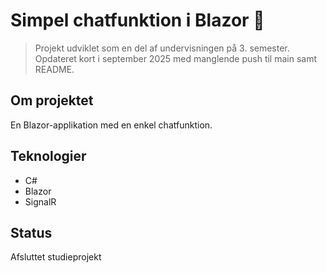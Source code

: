 # Simpel chatfunktion i Blazor 💬

> Projekt udviklet som en del af undervisningen på 3. semester.  
> Opdateret kort i september 2025 med manglende push til main samt README.

## Om projektet
En Blazor-applikation med en enkel chatfunktion.

## Teknologier
- C#
- Blazor
- SignalR

## Status
Afsluttet studieprojekt
